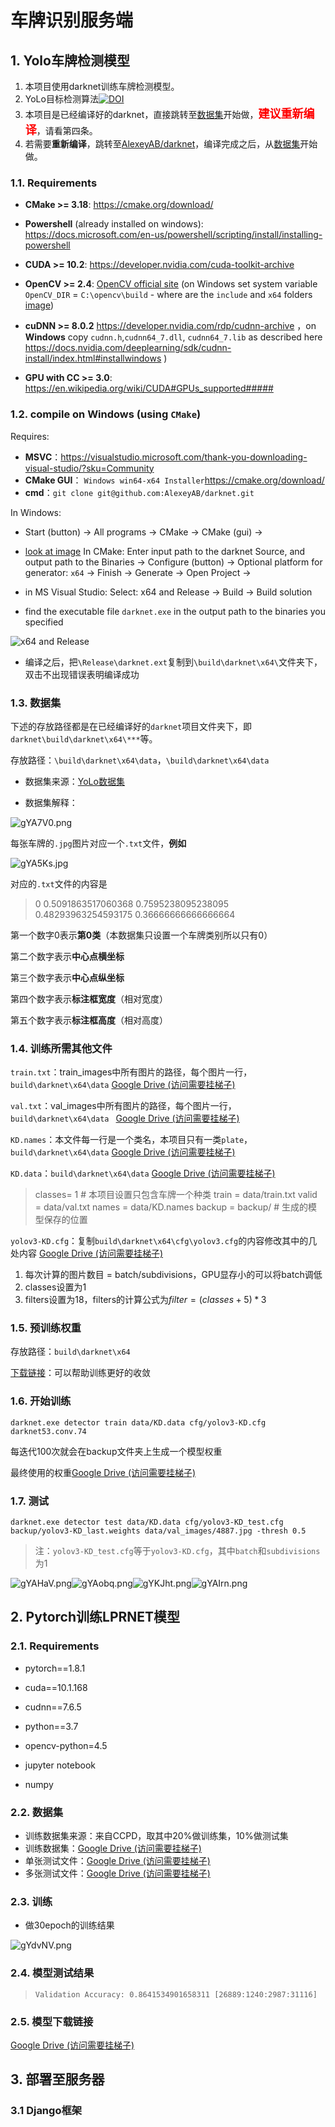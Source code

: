 # 车牌识别服务端



## 1. Yolo车牌检测模型

1. 本项目使用darknet训练车牌检测模型。
2.  YoLo目标检测算法[![DOI](https://zenodo.org/badge/146165888.svg)](https://zenodo.org/badge/latestdoi/146165888)
3. 本项目是已经编译好的darknet，直接跳转至[数据集](#dataset)开始做，<font color=#FF0000 size=4>**建议重新编译**</font>，请看第四条。
4. 若需要**重新编译**，跳转至[AlexeyAB/darknet](https://github.com/AlexeyAB/darknet)，编译完成之后，从[数据集](#dataset)开始做。

### 1.1. Requirements

* **CMake >= 3.18**: https://cmake.org/download/
* **Powershell** (already installed on windows): https://docs.microsoft.com/en-us/powershell/scripting/install/installing-powershell
* **CUDA >= 10.2**: https://developer.nvidia.com/cuda-toolkit-archive 
* **OpenCV >= 2.4**: [OpenCV official site](https://opencv.org/releases.html) (on Windows set system variable `OpenCV_DIR` = `C:\opencv\build` - where are the `include` and `x64` folders [image](https://user-images.githubusercontent.com/4096485/53249516-5130f480-36c9-11e9-8238-a6e82e48c6f2.png))
* **cuDNN >= 8.0.2** https://developer.nvidia.com/rdp/cudnn-archive ，on **Windows** copy `cudnn.h`,`cudnn64_7.dll`, `cudnn64_7.lib` as described here https://docs.nvidia.com/deeplearning/sdk/cudnn-install/index.html#installwindows )

* **GPU with CC >= 3.0**: https://en.wikipedia.org/wiki/CUDA#GPUs_supported##### 

### 1.2. compile on Windows (using `CMake`)

Requires:

* **MSVC**：https://visualstudio.microsoft.com/thank-you-downloading-visual-studio/?sku=Community
* **CMake GUI**： `Windows win64-x64 Installer`https://cmake.org/download/
* **cmd**：`git clone git@github.com:AlexeyAB/darknet.git`

In Windows:

* Start (button) -> All programs -> CMake -> CMake (gui) ->

* [look at image](https://habrastorage.org/webt/pz/s1/uu/pzs1uu4heb7vflfcjqn-lxy-aqu.jpeg) In CMake: Enter input path to the darknet Source, and output path to the Binaries -> Configure (button) -> Optional platform for generator: `x64`  -> Finish -> Generate -> Open Project ->

* in MS Visual Studio: Select: x64 and Release -> Build -> Build solution

* find the executable file `darknet.exe` in the output path to the binaries you specified

![x64 and Release](https://habrastorage.org/webt/ay/ty/f-/aytyf-8bufe7q-16yoecommlwys.jpeg)

* 编译之后，把`\Release\darknet.ext`复制到`\build\darknet\x64\`文件夹下，双击不出现错误表明编译成功

### 1.3. 数据集<span id="dataset"> </span>

下述的存放路径都是在已经编译好的`darknet`项目文件夹下，即`darknet\build\darknet\x64\***`等。

存放路径：`\build\darknet\x64\data`，`\build\darknet\x64\data`

* 数据集来源：[YoLo数据集 ](https://gitee.com/lx1318753541/yolo-dataset)

* 数据集解释：

![gYA7V0.png](https://z3.ax1x.com/2021/05/09/gYA7V0.png)

每张车牌的`.jpg`图片对应一个`.txt`文件，**例如**

![gYA5Ks.jpg](https://z3.ax1x.com/2021/05/09/gYA5Ks.jpg)

对应的`.txt`文件的内容是

> 0 0.5091863517060368 0.7595238095238095 0.48293963254593175 0.36666666666666664

第一个数字0表示**第0类**（本数据集只设置一个车牌类别所以只有0）

第二个数字表示**中心点横坐标**

第三个数字表示**中心点纵坐标**

第四个数字表示**标注框宽度**（相对宽度）

第五个数字表示**标注框高度**（相对高度）

### 1.4. 训练所需其他文件

`train.txt`：train_images中所有图片的路径，每个图片一行，`build\darknet\x64\data`       [Google Drive (访问需要挂梯子)](https://drive.google.com/file/d/1UrqzksZ4Pt3cf8UQGTaoqbcZBN0ipnMg/view?usp=sharing)

`val.txt`：val_images中所有图片的路径，每个图片一行，`build\darknet\x64\data `     [Google Drive (访问需要挂梯子)](https://drive.google.com/file/d/1ZVRKGz4deIihBRLaOAwjkKWLXUY2FwVh/view?usp=sharing)

`KD.names`：本文件每一行是一个类名，本项目只有一类`plate`，`build\darknet\x64\data`      [Google Drive (访问需要挂梯子)](https://drive.google.com/file/d/1f54DGQQ_fCkvbXD7F1JcyVzl9b5TDjKa/view?usp=sharing)

`KD.data`：`build\darknet\x64\data`      [Google Drive (访问需要挂梯子)](https://drive.google.com/file/d/1iAFq8RXdTfkGuUrevovTZVyVOtObou5c/view?usp=sharing)

> classes= 1                   # 本项目设置只包含车牌一个种类 
> train = data/train.txt
> valid = data/val.txt
> names = data/KD.names
> backup = backup/      # 生成的模型保存的位置

`yolov3-KD.cfg`：复制`build\darknet\x64\cfg\yolov3.cfg`的内容修改其中的几处内容   [Google Drive (访问需要挂梯子)](https://drive.google.com/file/d/1jhwOxiwV5Qa3nEHvyTi9a98Zvq7w6Ho5/view?usp=sharing)

1. 每次计算的图片数目 = batch/subdivisions，GPU显存小的可以将batch调低
2. classes设置为1
3. filters设置为18，filters的计算公式为$filter = (classes + 5) * 3$

### 1.5. 预训练权重

存放路径：`build\darknet\x64`

[下载链接](https://pjreddie.com/media/files/darknet53.conv.74)：可以帮助训练更好的收敛

### 1.6. 开始训练<span id="start_train"> </span>

`darknet.exe detector train data/KD.data cfg/yolov3-KD.cfg darknet53.conv.74`

每迭代100次就会在backup文件夹上生成一个模型权重

最终使用的权重[Google Drive (访问需要挂梯子)](https://drive.google.com/file/d/1Lqcq_oA74vw5lh0_IyEi15eog-qE34Fm/view?usp=sharing)

### 1.7. 测试

`darknet.exe detector test data/KD.data cfg/yolov3-KD_test.cfg backup/yolov3-KD_last.weights data/val_images/4887.jpg -thresh 0.5`

> 注：`yolov3-KD_test.cfg`等于`yolov3-KD.cfg`，其中`batch`和`subdivisions`为1

![gYAHaV.png](https://z3.ax1x.com/2021/05/09/gYAHaV.png)![gYAobq.png](https://z3.ax1x.com/2021/05/09/gYAobq.png)![gYKJht.png](https://z3.ax1x.com/2021/05/09/gYKJht.png)![gYAIrn.png](https://z3.ax1x.com/2021/05/09/gYAIrn.png)



## 2. Pytorch训练LPRNET模型

### 2.1. Requirements

* pytorch==1.8.1

* cuda==10.1.168
* cudnn==7.6.5
* python==3.7
* opencv-python=4.5
* jupyter notebook
* numpy

### 2.2. 数据集

* 训练数据集来源：来自CCPD，取其中20%做训练集，10%做测试集
* 训练数据集：[Google Drive (访问需要挂梯子)](https://drive.google.com/file/d/1jF1I0I5ZCPXYlv0KdA5uZrtEoWhxWQ5A/view?usp=sharing)  
* 单张测试文件：[Google Drive (访问需要挂梯子)](https://drive.google.com/file/d/1iO_pi7opelkd6zoPi974hhk6bIFKOkc6/view?usp=sharing)  
* 多张测试文件：[Google Drive (访问需要挂梯子)](https://drive.google.com/file/d/1WAVTzvLg6hmr4NXvYsde6pgIi99unIOH/view?usp=sharing)

### 2.3. 训练

* 做30epoch的训练结果

![gYdvNV.png](https://z3.ax1x.com/2021/05/09/gYdvNV.png)

### 2.4. 模型测试结果

> ```
> Validation Accuracy: 0.8641534901658311 [26889:1240:2987:31116]
> ```

### 2.5. 模型下载链接

[Google Drive (访问需要挂梯子)](https://drive.google.com/file/d/1MOhUsgZ-ocx04ogWGWPzRvkW4JvBC3Mj/view?usp=sharing)



## 3. 部署至服务器

### 3.1 Django框架

